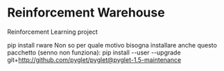# Reinforcement Warehouse
Reinforcement Learning project

pip install rware
Non so per quale motivo bisogna installare anche questo pacchetto (senno non funziona):
pip install --user --upgrade git+http://github.com/pyglet/pyglet@pyglet-1.5-maintenance
